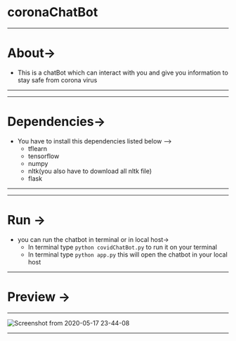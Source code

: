 # coronaChatBot
---
# About->
* This is a chatBot which can interact with you and give you information to stay safe from corona virus
---
---
# Dependencies->
* You have to  install this  dependencies listed below -->
  * tflearn
  * tensorflow
  * numpy
  * nltk(you also have to download all nltk file)
  * flask
---
---
# Run ->
* you can run the chatbot in terminal or in local host->
  * In terminal  type ` python covidChatBot.py ` to run it on your terminal
  * In terminal type ` python app.py ` this will open the chatbot in your local host
---
# Preview ->
---
![Screenshot from 2020-05-17 23-44-08](https://user-images.githubusercontent.com/52108435/82156810-1fdab080-989b-11ea-9a71-cbf42cc46495.png)

---
